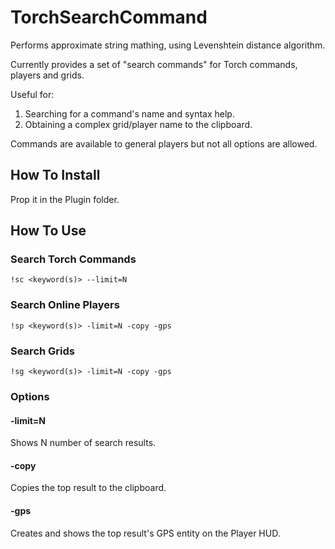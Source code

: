 TorchSearchCommand
===

Performs approximate string mathing, using Levenshtein distance algorithm. 

Currently provides a set of "search commands" for Torch commands, players and grids. 

Useful for: 

1. Searching for a command's name and syntax help.
1. Obtaining a complex grid/player name to the clipboard.

Commands are available to general players but not all options are allowed.

How To Install
---

Prop it in the Plugin folder.

How To Use
---

### Search Torch Commands

```
!sc <keyword(s)> --limit=N
```

### Search Online Players

```
!sp <keyword(s)> -limit=N -copy -gps
```

### Search Grids

```
!sg <keyword(s)> -limit=N -copy -gps
```

### Options

#### -limit=N

Shows N number of search results.

#### -copy

Copies the top result to the clipboard.

#### -gps

Creates and shows the top result's GPS entity on the Player HUD.
